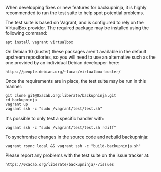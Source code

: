 When developping fixes or new features for backupninja, it is highly recommended
to run the test suite to help spot potential problems.

The test suite is based on Vagrant, and is configured to rely on the VirtualBox
provider. The required package may be installed using the following command:

    apt install vagrant virtualbox

On Debian 10 (buster) these packages aren't available in the default upstream
repositories, so you will need to use an alternative such as the one provided
by an individual Debian developper here:

    https://people.debian.org/~lucas/virtualbox-buster/

Once the requirements are in place, the test suite may be run in this manner:

    git clone git@0xacab.org:liberate/backupninja.git
    cd backupninja
    vagrant up
    vagrant ssh -c "sudo /vagrant/test/test.sh"

It's possible to only test a specific handler with:

    vagrant ssh -c "sudo /vagrant/test/test.sh rdiff"

To synchronise changes in the source code and rebuild backupninja:

    vagrant rsync local && vagrant ssh -c "build-backupninja.sh"

Please report any problems with the test suite on the issue tracker at:

    https://0xacab.org/liberate/backupninja/-/issues
